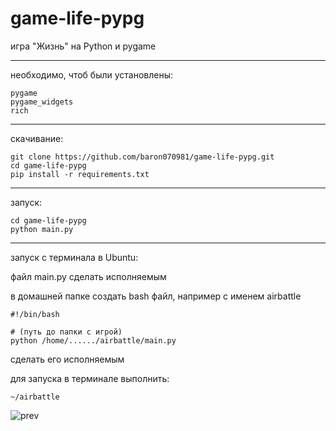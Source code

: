 
# game-life-pypg
игра "Жизнь" на Python и pygame

----

необходимо, чтоб были установлены:
```
pygame
pygame_widgets
rich
```

---

скачивание:
```
git clone https://github.com/baron070981/game-life-pypg.git
cd game-life-pypg
pip install -r requirements.txt
```

---

запуск:
```
cd game-life-pypg
python main.py
```

---

запуск с терминала в Ubuntu:

файл main.py сделать исполняемым

в домашней папке создать bash файл, например с именем airbattle
```
#!/bin/bash

# (путь до папки с игрой)
python /home/....../airbattle/main.py
```
сделать его исполняемым

для запуска в терминале выполнить:
```
~/airbattle
```

![prev](https://github.com/baron070981/game-life-pypg/assets/42312687/d88d7811-6170-44af-9527-354c86c47160)



